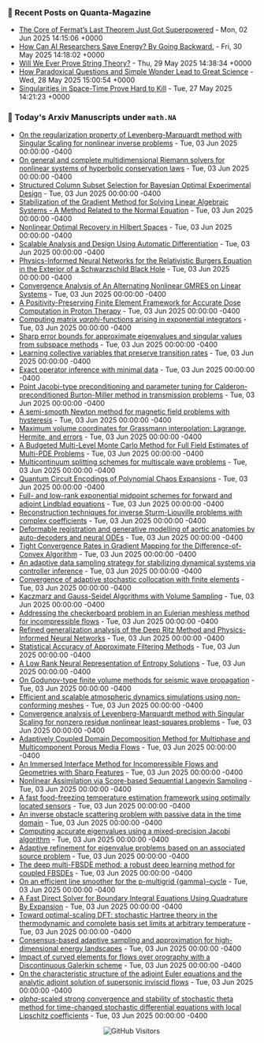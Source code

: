 ### 📝 Recent Posts on Quanta-Magazine
<!-- quanta starts -->
* <a href="https://www.quantamagazine.org/the-core-of-fermats-last-theorem-just-got-superpowered-20250602/">The Core of Fermat’s Last Theorem Just Got Superpowered</a> - Mon, 02 Jun 2025 14:15:06 +0000
* <a href="https://www.quantamagazine.org/how-can-ai-researchers-save-energy-by-going-backward-20250530/">How Can AI Researchers Save Energy? By Going Backward.</a> - Fri, 30 May 2025 14:18:02 +0000
* <a href="https://www.quantamagazine.org/will-we-ever-prove-string-theory-20250529/">Will We Ever Prove String Theory?</a> - Thu, 29 May 2025 14:38:34 +0000
* <a href="https://www.quantamagazine.org/how-paradoxical-questions-and-simple-wonder-lead-to-great-science-20250528/">How Paradoxical Questions and Simple Wonder Lead to Great Science</a> - Wed, 28 May 2025 15:00:54 +0000
* <a href="https://www.quantamagazine.org/singularities-in-space-time-prove-hard-to-kill-20250527/">Singularities in Space-Time Prove Hard to Kill</a> - Tue, 27 May 2025 14:21:23 +0000
<!-- quanta ends -->


### 📝 Today's Arxiv Manuscripts under ``math.NA``
<!-- arxiv-math-na starts -->
* <a href="https://arxiv.org/abs/2506.00190">On the regularization property of Levenberg-Marquardt method with Singular Scaling for nonlinear inverse problems</a> - Tue, 03 Jun 2025 00:00:00 -0400
* <a href="https://arxiv.org/abs/2506.00207">On general and complete multidimensional Riemann solvers for nonlinear systems of hyperbolic conservation laws</a> - Tue, 03 Jun 2025 00:00:00 -0400
* <a href="https://arxiv.org/abs/2506.00336">Structured Column Subset Selection for Bayesian Optimal Experimental Design</a> - Tue, 03 Jun 2025 00:00:00 -0400
* <a href="https://arxiv.org/abs/2506.00702">Stabilization of the Gradient Method for Solving Linear Algebraic Systems - A Method Related to the Normal Equation</a> - Tue, 03 Jun 2025 00:00:00 -0400
* <a href="https://arxiv.org/abs/2506.00704">Nonlinear Optimal Recovery in Hilbert Spaces</a> - Tue, 03 Jun 2025 00:00:00 -0400
* <a href="https://arxiv.org/abs/2506.00746">Scalable Analysis and Design Using Automatic Differentiation</a> - Tue, 03 Jun 2025 00:00:00 -0400
* <a href="https://arxiv.org/abs/2506.00951">Physics-Informed Neural Networks for the Relativistic Burgers Equation in the Exterior of a Schwarzschild Black Hole</a> - Tue, 03 Jun 2025 00:00:00 -0400
* <a href="https://arxiv.org/abs/2506.01081">Convergence Analysis of An Alternating Nonlinear GMRES on Linear Systems</a> - Tue, 03 Jun 2025 00:00:00 -0400
* <a href="https://arxiv.org/abs/2506.01105">A Positivity-Preserving Finite Element Framework for Accurate Dose Computation in Proton Therapy</a> - Tue, 03 Jun 2025 00:00:00 -0400
* <a href="https://arxiv.org/abs/2506.01193">Computing matrix $varphi$-functions arising in exponential integrators</a> - Tue, 03 Jun 2025 00:00:00 -0400
* <a href="https://arxiv.org/abs/2506.01207">Sharp error bounds for approximate eigenvalues and singular values from subspace methods</a> - Tue, 03 Jun 2025 00:00:00 -0400
* <a href="https://arxiv.org/abs/2506.01222">Learning collective variables that preserve transition rates</a> - Tue, 03 Jun 2025 00:00:00 -0400
* <a href="https://arxiv.org/abs/2506.01244">Exact operator inference with minimal data</a> - Tue, 03 Jun 2025 00:00:00 -0400
* <a href="https://arxiv.org/abs/2506.01440">Point Jacobi-type preconditioning and parameter tuning for Calderon-preconditioned Burton-Miller method in transmission problems</a> - Tue, 03 Jun 2025 00:00:00 -0400
* <a href="https://arxiv.org/abs/2506.01499">A semi-smooth Newton method for magnetic field problems with hysteresis</a> - Tue, 03 Jun 2025 00:00:00 -0400
* <a href="https://arxiv.org/abs/2506.01574">Maximum volume coordinates for Grassmann interpolation: Lagrange, Hermite, and errors</a> - Tue, 03 Jun 2025 00:00:00 -0400
* <a href="https://arxiv.org/abs/2506.01644">A Budgeted Multi-Level Monte Carlo Method for Full Field Estimates of Multi-PDE Problems</a> - Tue, 03 Jun 2025 00:00:00 -0400
* <a href="https://arxiv.org/abs/2506.01670">Multicontinuum splitting schemes for multiscale wave problems</a> - Tue, 03 Jun 2025 00:00:00 -0400
* <a href="https://arxiv.org/abs/2506.01811">Quantum Circuit Encodings of Polynomial Chaos Expansions</a> - Tue, 03 Jun 2025 00:00:00 -0400
* <a href="https://arxiv.org/abs/2506.00346">Full- and low-rank exponential midpoint schemes for forward and adjoint Lindblad equations</a> - Tue, 03 Jun 2025 00:00:00 -0400
* <a href="https://arxiv.org/abs/2506.00670">Reconstruction techniques for inverse Sturm-Liouville problems with complex coefficients</a> - Tue, 03 Jun 2025 00:00:00 -0400
* <a href="https://arxiv.org/abs/2506.00947">Deformable registration and generative modelling of aortic anatomies by auto-decoders and neural ODEs</a> - Tue, 03 Jun 2025 00:00:00 -0400
* <a href="https://arxiv.org/abs/2506.01791">Tight Convergence Rates in Gradient Mapping for the Difference-of-Convex Algorithm</a> - Tue, 03 Jun 2025 00:00:00 -0400
* <a href="https://arxiv.org/abs/2506.01816">An adaptive data sampling strategy for stabilizing dynamical systems via controller inference</a> - Tue, 03 Jun 2025 00:00:00 -0400
* <a href="https://arxiv.org/abs/2008.12591">Convergence of adaptive stochastic collocation with finite elements</a> - Tue, 03 Jun 2025 00:00:00 -0400
* <a href="https://arxiv.org/abs/2111.06931">Kaczmarz and Gauss-Seidel Algorithms with Volume Sampling</a> - Tue, 03 Jun 2025 00:00:00 -0400
* <a href="https://arxiv.org/abs/2307.09778">Addressing the checkerboard problem in an Eulerian meshless method for incompressible flows</a> - Tue, 03 Jun 2025 00:00:00 -0400
* <a href="https://arxiv.org/abs/2401.12526">Refined generalization analysis of the Deep Ritz Method and Physics-Informed Neural Networks</a> - Tue, 03 Jun 2025 00:00:00 -0400
* <a href="https://arxiv.org/abs/2402.01593">Statistical Accuracy of Approximate Filtering Methods</a> - Tue, 03 Jun 2025 00:00:00 -0400
* <a href="https://arxiv.org/abs/2406.05694">A Low Rank Neural Representation of Entropy Solutions</a> - Tue, 03 Jun 2025 00:00:00 -0400
* <a href="https://arxiv.org/abs/2407.18820">On Godunov-type finite volume methods for seismic wave propagation</a> - Tue, 03 Jun 2025 00:00:00 -0400
* <a href="https://arxiv.org/abs/2408.08129">Efficient and scalable atmospheric dynamics simulations using non-conforming meshes</a> - Tue, 03 Jun 2025 00:00:00 -0400
* <a href="https://arxiv.org/abs/2408.10370">Convergence analysis of Levenberg-Marquardt method with Singular Scaling for nonzero residue nonlinear least-squares problems</a> - Tue, 03 Jun 2025 00:00:00 -0400
* <a href="https://arxiv.org/abs/2409.10875">Adaptively Coupled Domain Decomposition Method for Multiphase and Multicomponent Porous Media Flows</a> - Tue, 03 Jun 2025 00:00:00 -0400
* <a href="https://arxiv.org/abs/2410.16466">An Immersed Interface Method for Incompressible Flows and Geometries with Sharp Features</a> - Tue, 03 Jun 2025 00:00:00 -0400
* <a href="https://arxiv.org/abs/2411.13443">Nonlinear Assimilation via Score-based Sequential Langevin Sampling</a> - Tue, 03 Jun 2025 00:00:00 -0400
* <a href="https://arxiv.org/abs/2412.19387">A fast food-freezing temperature estimation framework using optimally located sensors</a> - Tue, 03 Jun 2025 00:00:00 -0400
* <a href="https://arxiv.org/abs/2412.20697">An inverse obstacle scattering problem with passive data in the time domain</a> - Tue, 03 Jun 2025 00:00:00 -0400
* <a href="https://arxiv.org/abs/2501.03742">Computing accurate eigenvalues using a mixed-precision Jacobi algorithm</a> - Tue, 03 Jun 2025 00:00:00 -0400
* <a href="https://arxiv.org/abs/2501.05311">Adaptive refinement for eigenvalue problems based on an associated source problem</a> - Tue, 03 Jun 2025 00:00:00 -0400
* <a href="https://arxiv.org/abs/2503.13193">The deep multi-FBSDE method: a robust deep learning method for coupled FBSDEs</a> - Tue, 03 Jun 2025 00:00:00 -0400
* <a href="https://arxiv.org/abs/2504.10710">On an efficient line smoother for the p-multigrid {gamma}-cycle</a> - Tue, 03 Jun 2025 00:00:00 -0400
* <a href="https://arxiv.org/abs/2504.13809">A Fast Direct Solver for Boundary Integral Equations Using Quadrature By Expansion</a> - Tue, 03 Jun 2025 00:00:00 -0400
* <a href="https://arxiv.org/abs/2504.15816">Toward optimal-scaling DFT: stochastic Hartree theory in the thermodynamic and complete basis set limits at arbitrary temperature</a> - Tue, 03 Jun 2025 00:00:00 -0400
* <a href="https://arxiv.org/abs/2311.05009">Consensus-based adaptive sampling and approximation for high-dimensional energy landscapes</a> - Tue, 03 Jun 2025 00:00:00 -0400
* <a href="https://arxiv.org/abs/2404.09319">Impact of curved elements for flows over orography with a Discontinuous Galerkin scheme</a> - Tue, 03 Jun 2025 00:00:00 -0400
* <a href="https://arxiv.org/abs/2503.13007">On the characteristic structure of the adjoint Euler equations and the analytic adjoint solution of supersonic inviscid flows</a> - Tue, 03 Jun 2025 00:00:00 -0400
* <a href="https://arxiv.org/abs/2503.21653">$alpha$-scaled strong convergence and stability of stochastic theta method for time-changed stochastic differential equations with local Lipschitz coefficients</a> - Tue, 03 Jun 2025 00:00:00 -0400
<!-- arxiv-math-na ends -->

<div align="center">
  
![GitHub Visitors](https://api.visitorbadge.io/api/visitors?path=https%3A%2F%2Fgithub.com%2Flowrank&label=profile%20views&labelColor=%231e1e2e&countColor=%23cba6f7)



</div>
